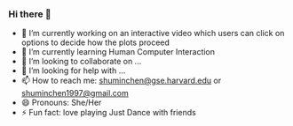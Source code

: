 ### Hi there 👋


- 🔭 I’m currently working on an interactive video which users can click on options to decide how the plots proceed
- 🌱 I’m currently learning Human Computer Interaction
- 👯 I’m looking to collaborate on ...
- 🤔 I’m looking for help with ...
- 📫 How to reach me: shuminchen@gse.harvard.edu or shuminchen1997@gmail.com
- 😄 Pronouns: She/Her
- ⚡ Fun fact: love playing Just Dance with friends

